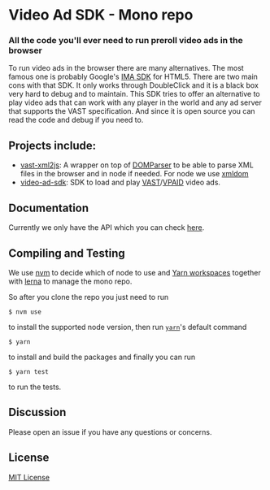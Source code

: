 # Video Ad SDK - Mono repo
### All the code you'll ever need to run preroll video ads in the browser

To run video ads in the browser there are many alternatives. The most famous one is probably Google's [IMA SDK](https://developers.google.com/interactive-media-ads/docs/sdks/html5/) for HTML5. There are two main cons with that SDK. It only works through DoubleClick and it is a black box very hard to debug and to maintain. This SDK tries to offer an alternative to play video ads that can work with any player in the world and any ad server that supports the VAST specification. And since it is open source you can read the code and debug if you need to.

## Projects include:
* [vast-xml2js](https://github.com/MailOnline/mol-video-ad-sdk/tree/next-release/packages/vast-xml2js): A wrapper on top of [DOMParser](https://developer.mozilla.org/en-US/docs/Web/API/DOMParser) to be able to parse XML files in the browser and in node if needed. For node we use [xmldom](https://www.npmjs.com/package/xmldom)
* [video-ad-sdk](https://github.com/MailOnline/mol-video-ad-sdk/tree/next-release/packages/video-ad-sdk): SDK to load and play [VAST](https://www.iab.com/guidelines/digital-video-ad-serving-template-vast-4-0/)/[VPAID](https://www.iab.com/guidelines/digital-video-player-ad-interface-definitions-vpaid-compliance/) video ads.

## Documentation
Currently we only have the API which you can check [here](https://mailonline.github.io/mol-video-ad-sdk/index.html).

## Compiling and Testing
We use [nvm](https://github.com/creationix/nvm) to decide which of node to use and [Yarn workspaces](https://yarnpkg.com/lang/en/docs/workspaces/) together with [lerna](https://github.com/lerna/lerna) to manage the mono repo.

So after you clone the repo you just need to run
```
$ nvm use
```
to install the supported node version, then run [`yarn`](https://yarnpkg.com/lang/en/docs/cli/#toc-default-command)'s default command
```
$ yarn
```
to install and build the packages and finally you can run
```
$ yarn test
```
to run the tests.

## Discussion

Please open an issue if you have any questions or concerns.

## License
[MIT License](https://opensource.org/licenses/MIT)